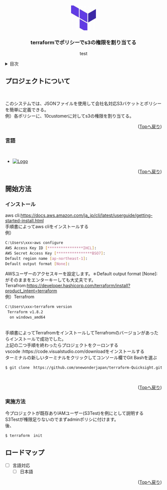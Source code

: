 <a name="readme-top"></a>
<div align="center">
  <a href="https://github.com/onewonderjapan/terraform-Quicksight">
    <img src="images/th.jpg" alt="Logo" width="80" height="80">
  </a>

  <h3 align="center">terraformでポリシーでs3の権限を割り当てる</h3>

  <p align="center">
   test
  </p>
</div>
<details>
  <summary>目次</summary>
  <ol>
    <li>
      <a href="#プロジェクトについて">プロジェクトについて</a>
      <ul>
        <li><a href="#言語">言語</a></li>
      </ul>
    </li>
    <li>
      <a href="#開始方法">開始方法</a>
      <ul>
        <li><a href="#インストール">インストール</a></li>
        <li><a href="#実施方法">実施方法</a></li>
      </ul>
    </li>
    <li><a href="#ロードマップ">ロードマップ</a></li>
  </ol>
</details>

## プロジェクトについて
<br />

このシステムでは、JSONファイルを使用して会社名対応S3バケットとポリシーを簡単に定義できる。
<br />
例）各ポリシーに、10customerに対してs3の権限を割り当てる。
<p align="right">(<a href="#readme-top">Topへ戻り</a>)</p>

### 言語
<br />

* <a href="https://www.terraform.io/">
    <img src="https://img.shields.io/badge/Terraform-0769AD?style=for-the-badge&logo=Terraform&logoColor=white" alt="Logo" width="80" height="20">
  </a>

<p align="right">(<a href="#readme-top">Topへ戻り</a>)</p>

## 開始方法
### インストール
aws cli:https://docs.aws.amazon.com/ja_jp/cli/latest/userguide/getting-started-install.html
<br />
手順書によってaws cliをインストールする
<br />
例）
  ```sh
C:\Users\xxx>aws configure
AWS Access Key ID [****************IHCL]:
AWS Secret Access Key [****************BSO7]:
Default region name [ap-northeast-1]:
Default output format [None]:
  ```
AWSユーザーのアクセスキーを設定します。＊Default output format [None]:がそのままをエンターキーしても大丈夫です。
<br />
Terrafrom:https://developer.hashicorp.com/terraform/install?product_intent=terraform
<br />
 例）Terrafrom
  ```sh
  C:\Users\xxx>terraform version
   Terraform v1.8.2
    on windows_amd64
  ```
  <br />
  手順書によってTerrafromをインストールしてTerrafromのバージョンがあったらインストールで成功でした。
  <br />
  上記の二つ手順を終わったらプロジェクトをクーロンする
  <br />
  vscode :https://code.visualstudio.com/downloadをインストールする
  <br />
  ターミナルの新しいターミナルをクリックしてコンソール欄でGit Bashを選ぶ
  <br />

   ```sh
  $ git clone　https://github.com/onewonderjapan/terraform-Quicksight.git
  ```
<br />
<p align="right">(<a href="#readme-top">Topへ戻り</a>)</p>

### 実施方法
今プロジェクトが既存ありIAMユーザー(S3Test)を例にとして説明する
<br />
S3Testが権限足りないのでまずadminポリシに付けます。
<br />
後、
   ```sh
  $ terraform　init
  ````



## ロードマップ
- [ ] 言語対応
    - [ ] 日本語
<p align="right">(<a href="#readme-top">Topへ戻り</a>)</p>
